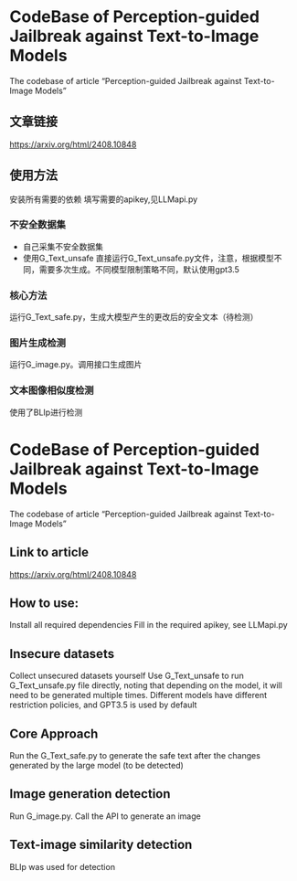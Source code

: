 # CodeBase of Perception-guided Jailbreak against Text-to-Image Models
The codebase of article “Perception-guided Jailbreak against Text-to-Image Models”
## 文章链接
https://arxiv.org/html/2408.10848 

## 使用方法

安装所有需要的依赖
填写需要的apikey,见LLMapi.py

### 不安全数据集
+ 自己采集不安全数据集
+ 使用G_Text_unsafe
    直接运行G_Text_unsafe.py文件，注意，根据模型不同，需要多次生成。不同模型限制策略不同，默认使用gpt3.5

### 核心方法
 运行G_Text_safe.py，生成大模型产生的更改后的安全文本（待检测）

### 图片生成检测

 运行G_image.py。调用接口生成图片

### 文本图像相似度检测
使用了BLIp进行检测

# CodeBase of Perception-guided Jailbreak against Text-to-Image Models
The codebase of article “Perception-guided Jailbreak against Text-to-Image Models”

 ## Link to article
https://arxiv.org/html/2408.10848

 ## How to use:
Install all required dependencies Fill in the required apikey, see LLMapi.py

 ## Insecure datasets
 Collect unsecured datasets yourself
Use G_Text_unsafe to run G_Text_unsafe.py file directly, noting that depending on the model, it will need to be generated multiple times. Different models have different restriction policies, and GPT3.5 is used by default
 ## Core Approach
Run the G_Text_safe.py to generate the safe text after the changes generated by the large model (to be detected)

 ## Image generation detection
 Run G_image.py. Call the API to generate an image

 ## Text-image similarity detection
 BLIp was used for detection